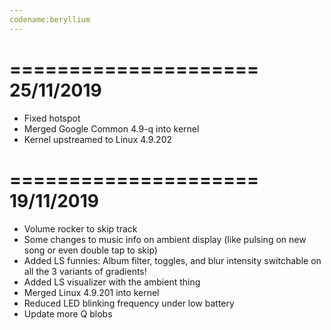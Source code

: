 ```yaml
---
codename:beryllium
---
```


=====================
    25/11/2019
=====================
- Fixed hotspot
- Merged Google Common 4.9-q into kernel
- Kernel upstreamed to Linux 4.9.202

=====================
    19/11/2019
=====================
- Volume rocker to skip track
- Some changes to music info on ambient display (like pulsing on new song or even double tap to skip)
- Added LS funnies: Album filter, toggles, and blur intensity switchable on all the 3 variants of gradients!
- Added LS visualizer with the ambient thing
- Merged Linux 4.9.201 into kernel
- Reduced LED blinking frequency under low battery
- Update more Q blobs
